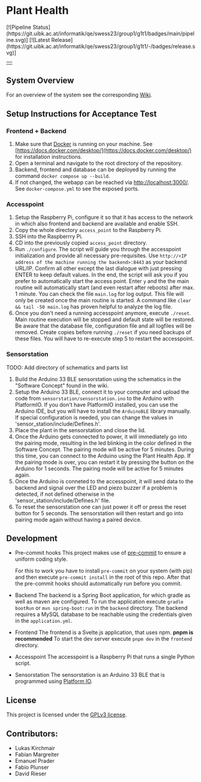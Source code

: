 # Plant Health

<table>
    <td>
        <tr>
            [![Pipeline Status](https://git.uibk.ac.at/informatik/qe/swess23/group1/g1t1/badges/main/pipeline.svg)]
        </tr>
        <tr>
            [![Latest Release](https://git.uibk.ac.at/informatik/qe/swess23/group1/g1t1/-/badges/release.svg)]
        </tr>
    </td>
</table>

## System Overview

For an overview of the system see the corresponding [Wiki](https://git.uibk.ac.at/informatik/qe/swess23/group1/g1t1/-/wikis/home).

## Setup Instructions for Acceptance Test

### Frontend + Backend

1. Make sure that [Docker](https://www.docker.com/) is running on your machine. See [https://docs.docker.com/desktop/](https://docs.docker.com/desktop/) for installation instructions.
2. Open a terminal and navigate to the root directory of the repository.
3. Backend, frontend and database can be deployed by running the command `docker compose up --build`.  
4. If not changed, the webapp can be reached via [http://localhost:3000/](http://localhost:3000/). See `docker-compose.yml` to see the exposed ports.

### Accesspoint

1. Setup the Raspberry Pi, configure it so that it has access to the network in which also frontend and backend are available and enable SSH.
2. Copy the whole directory `access_point` to the Raspberry Pi.
3. SSH into the Raspberrry Pi.
4. CD into the previously copied `access_point` directory.
5. Run `./configure`. The script will guide you through the accesspoint initialization and provide all necessary pre-requisites. Use `http://<IP address of the machine running the backend>:8443` as your backend URL/IP. Confirm all other except the last dialogue with just pressing ENTER to keep default values. In the end, the script will ask you if you prefer to automatically start the access point. Enter `y` and the the main routine will automatically start (and even restart after reboots) after max. 1 minute. You can check the file `main.log` for log output. This file will only be created once the main routine is started. A command like `clear && tail -50 main.log` has proven helpful to analyze the log file.
6. Once you don't need a running accesspoint anymore, execute `./reset`. Main routine execution will be stopped and default state will be restored. Be aware that the database file, configuration file and all logfiles will be removed. Create copies before running `./reset` if you need backups of these files. You will have to re-execute step 5 to restart the accesspoint.

### Sensorstation

TODO: Add directory of schematics and parts list
1. Build the Arduino 33 BLE sensorstation using the schematics in the "Software Concept" found in the wiki.
2. Setup the Arduino 33 BLE, connect it to your computer and upload the code from `sensorstation/sensorstation.ino` to the Arduino with PlatformIO. If you don't have PlatformIO installed, you can use the Arduino IDE, but you will have to install the `ArduinoBLE` library manually. If special configuration is needed, you can change the values in 'sensor_station/include/Defines.h'.
3. Place the plant in the sensorstation and close the lid.
4. Once the Arduino gets connected to power, it will immediately go into the pairing mode, resulting in the led blinking in the color defined in the Software Concept. The pairing mode will be active for 5 minutes. During this time, you can connect to the Arduino using the Plant Health App. If the pairing mode is over, you can restart it by pressing the button on the Arduino for 1 seconds. The pairing mode will be active for 5 minutes again.
5. Once the Arduino is conneted to the accesspoint, it will send data to the backend and signal over the LED and piezo buzzer if a problem is detected, if not defined otherwise in the 'sensor_station/include/Defines.h' file.
6. To reset the sensorstation one can just power it off or press the reset button for 5 seconds. The sensorstation will then restart and go into pairing mode again without having a paired device.


## Development
- Pre-commit hooks
    This project makes use of [pre-commit](https://pre-commit.com) to ensure a uniform coding style.

    For this to work you have to install `pre-commit` on your system (with pip) and then execute `pre-commit install` in the root of this repo. After that the pre-commit hooks should automatically run before you commit.

- Backend 
    The backend is a Spring Boot application, for which gradle as well as maven are configured. 
    To run the application execute `gradle bootRun` or `mvn spring-boot:run` in the `backend` directory.
	The backend requires a MySQL database to be reachable using the credentials given in the `application.yml`. 

- Frontend 
    The frontend is a Svelte.js application, that uses npm. **pnpm is recommended**
    To start the dev server execute `pnpm dev` in the `frontend` directory.

- Accesspoint
    The accesspoint is a Raspberry Pi that runs a single Python script. 

- Sensorstation
    The sensorstation is an Arduino 33 BLE that is programmed using [Platform IO](https://platformio.org/).
	

## License

This project is licensed under the [GPLv3 license].

[GPLv3 License]: https://git.uibk.ac.at/informatik/qe/swess23/group1/g1t1/-/blob/main/LICENSE

## Contributors:
- Lukas Kirchmair
- Fabian Margreiter
- Emanuel Prader
- Fabio Plunser 
- David Rieser
